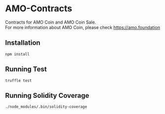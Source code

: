 # AMO-Contracts
Contracts for AMO Coin and AMO Coin Sale.</br>
For more information about AMO Coin, please check https://amo.foundation

## Installation
<code>npm install</code>

## Running Test
<code>truffle test</code>

## Running Solidity Coverage
<code>./node_modules/.bin/solidity-coverage</code>
